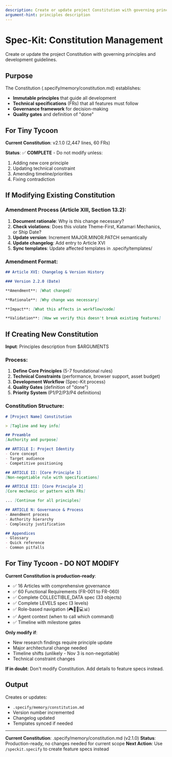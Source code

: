 ```yaml
---
description: Create or update project Constitution with governing principles
argument-hint: principles description
---
```


# Spec-Kit: Constitution Management

Create or update the project Constitution with governing principles and development guidelines.

## Purpose

The Constitution (.specify/memory/constitution.md) establishes:
- **Immutable principles** that guide all development
- **Technical specifications** (FRs) that all features must follow
- **Governance framework** for decision-making
- **Quality gates** and definition of "done"

## For Tiny Tycoon

**Current Constitution**: v2.1.0 (2,447 lines, 60 FRs)

**Status**: ✅ **COMPLETE** - Do not modify unless:
1. Adding new core principle
2. Updating technical constraint
3. Amending timeline/priorities
4. Fixing contradiction

## If Modifying Existing Constitution

### Amendment Process (Article XIII, Section 13.2):

1. **Document rationale**: Why is this change necessary?
2. **Check violations**: Does this violate Theme-First, Katamari Mechanics, or Ship Date?
3. **Update version**: Increment MAJOR.MINOR.PATCH semantically
4. **Update changelog**: Add entry to Article XVI
5. **Sync templates**: Update affected templates in .specify/templates/

### Amendment Format:
```markdown
## Article XVI: Changelog & Version History

### Version 2.2.0 (Date)

**Amendment**: [What changed]

**Rationale**: [Why change was necessary]

**Impact**: [What this affects in workflow/code]

**Validation**: [How we verify this doesn't break existing features]
```

## If Creating New Constitution

**Input**: Principles description from $ARGUMENTS

### Process:

1. **Define Core Principles** (5-7 foundational rules)
2. **Technical Constraints** (performance, browser support, asset budget)
3. **Development Workflow** (Spec-Kit process)
4. **Quality Gates** (definition of "done")
5. **Priority System** (P1/P2/P3/P4 definitions)

### Constitution Structure:

```markdown
# [Project Name] Constitution

> [Tagline and key info]

## Preamble
[Authority and purpose]

## ARTICLE I: Project Identity
- Core concept
- Target audience
- Competitive positioning

## ARTICLE II: [Core Principle 1]
[Non-negotiable rule with specifications]

## ARTICLE III: [Core Principle 2]
[Core mechanic or pattern with FRs]

... [Continue for all principles]

## ARTICLE N: Governance & Process
- Amendment process
- Authority hierarchy
- Complexity justification

## Appendices
- Glossary
- Quick reference
- Common pitfalls
```

## For Tiny Tycoon - DO NOT MODIFY

**Current Constitution is production-ready**:
- ✅ 16 Articles with comprehensive governance
- ✅ 60 Functional Requirements (FR-001 to FR-060)
- ✅ Complete COLLECTIBLE_DATA spec (33 objects)
- ✅ Complete LEVELS spec (3 levels)
- ✅ Role-based navigation (🎮🎨🎵💻📊)
- ✅ Agent context (when to call which command)
- ✅ Timeline with milestone gates

**Only modify if**:
- New research findings require principle update
- Major architectural change needed
- Timeline shifts (unlikely - Nov 3 is non-negotiable)
- Technical constraint changes

**If in doubt**: Don't modify Constitution. Add details to feature specs instead.

## Output

Creates or updates:
- `.specify/memory/constitution.md`
- Version number incremented
- Changelog updated
- Templates synced if needed

---

**Current Constitution**: .specify/memory/constitution.md (v2.1.0)
**Status**: Production-ready, no changes needed for current scope
**Next Action**: Use `/speckit.specify` to create feature specs instead
